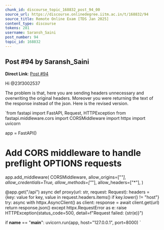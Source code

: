 ```yaml
---
chunk_id: discourse_topic_168832_post_94_00
source_url: https://discourse.onlinedegree.iitm.ac.in/t/168832/94
source_title: Remote Online Exam [TDS Jan 2025]
content_type: discourse
tokens: 281
username: Saransh_Saini
post_number: 94
topic_id: 168832
---
```


## Post #94 by Saransh_Saini

**Direct Link**: [Post #94](https://discourse.onlinedegree.iitm.ac.in/t/168832/94)

Hi @23f3002537

The problem is that, here you are sending headers unnecessary and overwriting the original headers. Moreover you were returning the text of the response instead of the json. Here is the revised version.

`from fastapi import FastAPI, Request, HTTPException
from fastapi.middleware.cors import CORSMiddleware
import httpx
import uvicorn

app = FastAPI()

# Add CORS middleware to handle preflight OPTIONS requests
app.add_middleware(
 CORSMiddleware,
 allow_origins=["*"],
 allow_credentials=True,
 allow_methods=["*"],
 allow_headers=["*"],
)

@app.get("/api")
async def proxy(url: str, request: Request):
 headers = {key: value for key, value in request.headers.items() if key.lower() != "host"}
 try:
 async with httpx.AsyncClient() as client:
 response = await client.get(url)
 return response.json()
 except httpx.RequestError as e:
 raise HTTPException(status_code=500, detail=f"Request failed: {str(e)}")

if __name__ == "__main__":
 uvicorn.run(app, host="127.0.0.1", port=8000)
`

